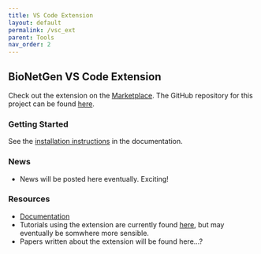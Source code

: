 ```yaml
---
title: VS Code Extension
layout: default
permalink: /vsc_ext
parent: Tools
nav_order: 2
---
```


## BioNetGen VS Code Extension
Check out the extension on the [Marketplace](https://marketplace.visualstudio.com/items?itemName=als251.bngl). The GitHub repository for this project can be found [here](https://github.com/RuleWorld/BNG_vscode_extension).

### Getting Started
See the [installation instructions](https://bng-vscode-extension.readthedocs.io/en/latest/install.html) in the documentation.

### News
 * News will be posted here eventually. Exciting!

### Resources
 * [Documentation](https://bng-vscode-extension.readthedocs.io/en/latest/)
 * Tutorials using the extension are currently found [here](https://github.com/ZarifehHeidariRarani/BioNetGen-Tutorial), but may eventually be somwhere more sensible.
 * Papers written about the extension will be found here...?
